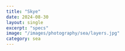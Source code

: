 ```yaml
---
title: "Skye"
date: 2024-08-30
layout: single
excerpt: "specs"
image: "/images/photography/sea/layers.jpg"
category: sea
---
```

